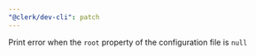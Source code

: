 ```yaml
---
"@clerk/dev-cli": patch
---
```


Print error when the `root` property of the configuration file is `null`
